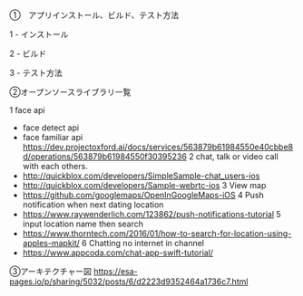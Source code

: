 ①　アプリインストール、ビルド、テスト方法

1 - インストール

2 - ビルド

3 - テスト方法

②オープンソースライブラリ一覧


1 face api
+ face detect api
+ face familiar api
https://dev.projectoxford.ai/docs/services/563879b61984550e40cbbe8d/operations/563879b61984550f30395236
2 chat, talk or video call with each others.
+ http://quickblox.com/developers/SimpleSample-chat_users-ios
+ http://quickblox.com/developers/Sample-webrtc-ios
3 View map
+ https://github.com/googlemaps/OpenInGoogleMaps-iOS
4 Push notification when next dating location
+ https://www.raywenderlich.com/123862/push-notifications-tutorial
5 input location name then search
+ https://www.thorntech.com/2016/01/how-to-search-for-location-using-apples-mapkit/
6 Chatting no internet in channel
+ https://www.appcoda.com/chat-app-swift-tutorial/

③アーキテクチャー図
https://esa-pages.io/p/sharing/5032/posts/6/d2223d9352464a1736c7.html

